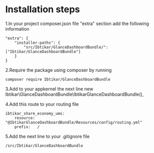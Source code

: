 Installation steps
==================

1.In your project composer.json file "extra" section add the following information

    "extra": {
        "installer-paths": {
            "src/Ibtikar/GlanceDashboardBundle/": ["Ibtikar/GlanceDashboardBundle"]
        }
    }

2.Require the package using composer by running

    composer require Ibtikar/GlanceDashboardBundle

3.Add to your appkernel the next line
            new Ibtikar\GlanceDashboardBundle\IbtikarGlanceDashboardBundle(),


4.Add this route to your routing file

    ibtikar_share_economy_ums:
        resource: "@IbtikarGlanceDashboardBundle/Resources/config/routing.yml"
        prefix:   /



5.Add the next line to your .gitignore file

    /src/Ibtikar/GlanceDashboardBundle

